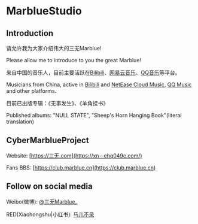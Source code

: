 # MarblueStudio

## Introduction

请允许我为大家介绍伟大的三无Marblue!

Please allow me to introduce to you the great Marblue!

来自中国的音乐人，目前主要活跃在[Bilibili](https://space.bilibili.com/284120)、[网易云音乐](https://music.163.com/#/artist?id=1056002)、[QQ音乐](https://y.qq.com/n/yqq/singer/003GmO8G2ne8oq.html)等平台。

Musicians from China, active in [Bilibili](https://space.bilibili.com/284120) and [NetEase Cloud Music](https://music.163.com/#/artist?id=1056002 ), [QQ Music](https://y.qq.com/n/yqq/singer/003GmO8G2ne8oq.html) and other platforms.

目前已出版专辑：《无事发生》、《羊角挂书》

Published albums: "NULL STATE", "Sheep's Horn Hanging Book"(literal translation)

## CyberMarblueProject

Website: [https://三无.com](https://xn--ehq049c.com/)

Fans BBS: [https://club.marblue.cn](https://club.marblue.cn)

## Follow on social media

Weibo(微博): [@三无Marblue_](https://weibo.com/marblue35)

RED(Xiaohongshu|小红书): [马儿不录](https://www.xiaohongshu.com/user/profile/65cd90d90000000005030980)
